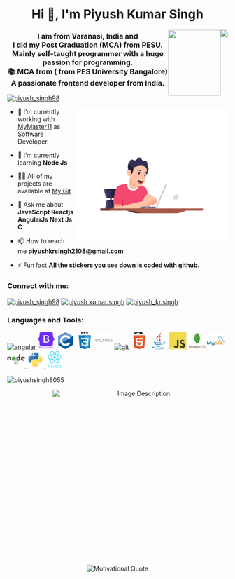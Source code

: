 <h1 align="center">Hi 👋, I'm Piyush Kumar Singh</h1>
<img align='right' src='https://raw.githubusercontent.com/halfrost/halfrost/master/icons/header_.png' >
<img align='right' src='https://institute.careerguide.com/wp-content/uploads/2020/09/b36bb8738790f49a03e6ece2b7276f92.gif' width=120 height=150>
<h3 align="center">I am from Varanasi, India and <br>I did my Post Graduation (MCA) from PESU.<br> Mainly self-taught programmer with a huge passion for programming.<br> 📚 MCA from ( from PES University Bangalore)<br> A passionate frontend developer from India.</h3> 


<p align="left"> <a href="https://twitter.com/piyush_singh98" target="blank"><img src="https://img.shields.io/twitter/follow/piyush_singh98?logo=twitter&style=for-the-badge" alt="piyush_singh98" /></a> </p>

<img align='right' src='https://github.com/amarupd/textutils/blob/master/src/devops2.gif' width=350 height=300>

- 🔭  I’m currently working with [MyMaster11](https://mymaster11.com/) as Software Developer.
- 🌱 I’m currently learning **Node Js**

- 👨‍💻 All of my projects are available at [My Git](https://github.com/Piyushsingh8055?tab=repositories)

- 💬 Ask me about **JavaScript Reactjs AngularJs Next Js C**

- 📫 How to reach me **piyushkrsingh2108@gmail.com**

- ⚡ Fun fact **All the stickers you see down is coded with github.**

<h3 align="left">Connect with me:</h3>
<p align="left">
<a href="https://twitter.com/piyush_singh98" target="blank"><img align="center" src="https://raw.githubusercontent.com/rahuldkjain/github-profile-readme-generator/master/src/images/icons/Social/twitter.svg" alt="piyush_singh98" height="30" width="40" /></a>
<a href="https://linkedin.com/in/piyush kumar singh" target="blank"><img align="center" src="https://raw.githubusercontent.com/rahuldkjain/github-profile-readme-generator/master/src/images/icons/Social/linked-in-alt.svg" alt="piyush kumar singh" height="30" width="40" /></a>
<a href="https://instagram.com/piyush_kr.singh" target="blank"><img align="center" src="https://raw.githubusercontent.com/rahuldkjain/github-profile-readme-generator/master/src/images/icons/Social/instagram.svg" alt="piyush_kr.singh" height="30" width="40" /></a>
</p>

<h3 align="left">Languages and Tools:</h3>
<p align="left"> <a href="https://angular.io" target="_blank" rel="noreferrer"> <img src="https://angular.io/assets/images/logos/angular/angular.svg" alt="angular" width="40" height="40"/> </a> <a href="https://getbootstrap.com" target="_blank" rel="noreferrer"> <img src="https://raw.githubusercontent.com/devicons/devicon/master/icons/bootstrap/bootstrap-plain-wordmark.svg" alt="bootstrap" width="40" height="40"/> </a> <a href="https://www.cprogramming.com/" target="_blank" rel="noreferrer"> <img src="https://raw.githubusercontent.com/devicons/devicon/master/icons/c/c-original.svg" alt="c" width="40" height="40"/> </a> <a href="https://www.w3schools.com/css/" target="_blank" rel="noreferrer"> <img src="https://raw.githubusercontent.com/devicons/devicon/master/icons/css3/css3-original-wordmark.svg" alt="css3" width="40" height="40"/> </a> <a href="https://expressjs.com" target="_blank" rel="noreferrer"> <img src="https://raw.githubusercontent.com/devicons/devicon/master/icons/express/express-original-wordmark.svg" alt="express" width="40" height="40"/> </a> <a href="https://git-scm.com/" target="_blank" rel="noreferrer"> <img src="https://www.vectorlogo.zone/logos/git-scm/git-scm-icon.svg" alt="git" width="40" height="40"/> </a> <a href="https://www.w3.org/html/" target="_blank" rel="noreferrer"> <img src="https://raw.githubusercontent.com/devicons/devicon/master/icons/html5/html5-original-wordmark.svg" alt="html5" width="40" height="40"/> </a> <a href="https://www.java.com" target="_blank" rel="noreferrer"> <img src="https://raw.githubusercontent.com/devicons/devicon/master/icons/java/java-original.svg" alt="java" width="40" height="40"/> </a> <a href="https://developer.mozilla.org/en-US/docs/Web/JavaScript" target="_blank" rel="noreferrer"> <img src="https://raw.githubusercontent.com/devicons/devicon/master/icons/javascript/javascript-original.svg" alt="javascript" width="40" height="40"/> </a> <a href="https://www.mongodb.com/" target="_blank" rel="noreferrer"> <img src="https://raw.githubusercontent.com/devicons/devicon/master/icons/mongodb/mongodb-original-wordmark.svg" alt="mongodb" width="40" height="40"/> </a> <a href="https://www.mysql.com/" target="_blank" rel="noreferrer"> <img src="https://raw.githubusercontent.com/devicons/devicon/master/icons/mysql/mysql-original-wordmark.svg" alt="mysql" width="40" height="40"/> </a> <a href="https://nodejs.org" target="_blank" rel="noreferrer"> <img src="https://raw.githubusercontent.com/devicons/devicon/master/icons/nodejs/nodejs-original-wordmark.svg" alt="nodejs" width="40" height="40"/> </a> <a href="https://www.python.org" target="_blank" rel="noreferrer"> <img src="https://raw.githubusercontent.com/devicons/devicon/master/icons/python/python-original.svg" alt="python" width="40" height="40"/> </a> <a href="https://reactjs.org/" target="_blank" rel="noreferrer"> <img src="https://raw.githubusercontent.com/devicons/devicon/master/icons/react/react-original-wordmark.svg" alt="react" width="40" height="40"/> </a> </p>

<p><img align="center" src="https://github-readme-stats.vercel.app/api/top-langs?username=piyushsingh8055&show_icons=true&locale=en&layout=compact" alt="piyushsingh8055" /></p>

<p style="text-align: center;">
  <img 
    src="https://miro.medium.com/v2/resize:fit:1400/1*VMmvImch6VU5pc2VktY1uw.gif" 
    alt="Image Description"
    align="right"
    width="400" 
    height="400"
/>
</p>


<p align="center">
  <img src="https://quotes-github-readme.vercel.app/api?type=horizontal&theme=radical" alt="Motivational Quote">
</p>
